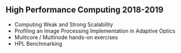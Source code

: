 ## High Performance Computing 2018-2019

* Computing Weak and Strong Scalability
* Profiling an Image Processing Implementation in Adaptive Optics
* Mulitcore / Multinode hands-on exercises
* HPL Benchmarking
